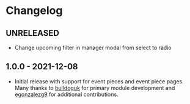 # Changelog

## UNRELEASED

* Change upcoming filter in manager modal from select to radio

## 1.0.0 - 2021-12-08

* Initial release with support for event pieces and event piece pages. Many thanks to [bulldoguk](https://github.com/bulldoguk) for primary module development and [egonzalezg9](https://github.com/egonzalezg9) for additional contributions.
